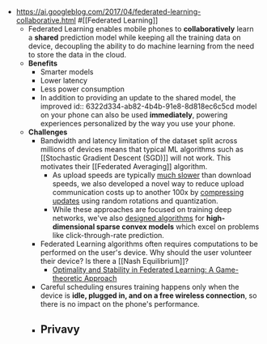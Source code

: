 - https://ai.googleblog.com/2017/04/federated-learning-collaborative.html #[[Federated Learning]]
	- Federated Learning enables mobile phones to **collaboratively** learn a **shared** prediction model while keeping all the training data on device, decoupling the ability to do machine learning from the need to store the data in the cloud.
	- **Benefits**
		- Smarter models
		- Lower latency
		- Less power consumption
		- In addition to providing an update to the shared model, the improved 
		  id:: 6322d334-ab82-4b4b-91e8-8d818ec6c5cd
		  model on your phone can also be used **immediately**, powering experiences 
		  personalized by the way you use your phone.
	- **Challenges**
		- Bandwidth and latency limitation of the dataset split across millions of devices means that typical ML algorithms such as [[Stochastic Gradient Descent (SGD)]] will not work. This motivates their [[Federated Averaging]] algorithm.
			- As upload speeds are typically [much slower](http://www.speedtest.net/reports/united-states/) than download speeds, we also developed a novel way to reduce upload communication costs up to another 100x by [compressing updates](https://arxiv.org/abs/1610.05492) using random rotations and quantization.
			- While these approaches are focused on training deep networks, we've also [designed algorithms](https://arxiv.org/abs/1610.02527) for **high-dimensional sparse convex models** which excel on problems like click-through-rate prediction.
		- Federated Learning algorithms often requires computations to be performed on the user's device. Why should the user volunteer their device? Is there a [[Nash Equilibrium]]?
			- [Optimality and Stability in Federated Learning: A Game-theoretic Approach](https://papers.neurips.cc/paper/2021/file/09a5e2a11bea20817477e0b1dfe2cc21-Paper.pdf)
		- Careful scheduling ensures training happens only when the device is **idle, plugged in, and on a free wireless connection**, so there is no impact on the phone's performance.
		- **Privavy**
			-
